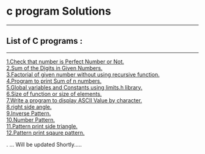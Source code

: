 # c program Solutions
****************************************************************
## List of C programs : 
----------------------------------------------------------------
[1.Check that number is Perfect Number or Not.](https://github.com/maliashish98/c-_programs/blob/master/Check%20that%20number%20is%20Perfect%20Number%20or%20Not.c)    
[2.Sum of the Digits in Given Numbers.](https://github.com/maliashish98/c-_programs/blob/master/Sum%20of%20the%20Digits%20in%20Given%20Numbers.c)    
[3.Factorial of given number without using recursive function.](https://github.com/maliashish98/c-_programs/blob/master/Factorial%20of%20given%20number%20without%20using%20recursive%20function%20.c)  
[4.Program to print Sum of n numbers.](https://github.com/maliashish98/c-_programs/blob/master/Program%20to%20print%20Sum%20of%20n%20numbers.c)   
[5.Global variables and Constants using limits.h library.](https://github.com/maliashish98/c-_programs/blob/master/Global%20variables%20and%20Constants%20using%20limits.h%20library.c)   
[6.Size of function or size of elements.](https://github.com/maliashish98/c-_programs/blob/master/Size%20of%20function%20or%20size%20of%20elements..c)    
[7.Write a program to display ASCII Value by character.](https://github.com/maliashish98/c-_programs/blob/master/Write%20a%20program%20to%20display%20ASCII%20Value%20by%20character..c)    
[8.right side angle.](https://github.com/maliashish98/c-_programs/blob/master/right%20side%20angle%20.c)     
[9.Inverse Pattern.](https://github.com/maliashish98/c-_programs/blob/master/Inverse%20Pattern.c)    
[10.Number Pattern.](https://github.com/maliashish98/c-_programs/blob/master/Number%20Pattern.c)   
[11.Pattern print side triangle.](https://github.com/maliashish98/c-_programs/blob/master/Pattern%20print%20side%20triangle.c)   
[12.Pattern print sqaure pattern.](https://github.com/maliashish98/c-_programs/blob/master/Pattern%20print%20sqaure%20pattern.c)    

.
... Will be updated Shortly.....
